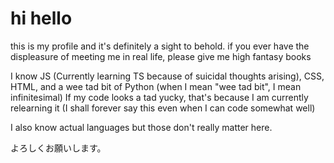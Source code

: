 # hi hello

this is my profile and it's definitely a sight to behold. if you ever have the displeasure of meeting me in real life, please give me high fantasy books

I know JS (Currently learning TS because of suicidal thoughts arising), CSS, HTML, and a wee tad bit of Python (when I mean "wee tad bit", I mean infinitesimal)
If my code looks a tad yucky, that's because I am currently relearning it (I shall forever say this even when I can code somewhat well)

I also know actual languages but those don't really matter here. 

よろしくお願いします。
